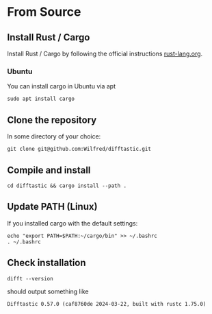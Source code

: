 # From Source

## Install Rust / Cargo

Install Rust / Cargo by following the official instructions [rust-lang.org](https://www.rust-lang.org/tools/install).

### Ubuntu

You can install cargo in Ubuntu via apt

```
sudo apt install cargo
```

## Clone the repository

In some directory of your choice:

```
git clone git@github.com:Wilfred/difftastic.git
```

## Compile and install

```
cd difftastic && cargo install --path .
```

## Update PATH (Linux)

If you installed cargo with the default settings:

```
echo "export PATH=$PATH:~/cargo/bin" >> ~/.bashrc
. ~/.bashrc
```

## Check installation

```
difft --version
```

should output something like

```
Difftastic 0.57.0 (caf8760de 2024-03-22, built with rustc 1.75.0)
```
